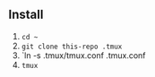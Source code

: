 ## Install

1. `cd ~`
2. `git clone this-repo .tmux`
3. `ln -s .tmux/tmux.conf .tmux.conf
4. `tmux`

